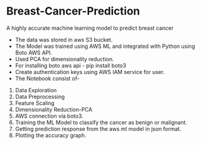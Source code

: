 # Breast-Cancer-Prediction
A highly accurate machine learning model to predict breast cancer
- The data was stored in aws S3 bucket.
- The Model was trained using AWS ML and integrated with Python using Boto AWS API.
- Used PCA for dimensionality reduction.
- For installing boto aws api - pip install boto3
- Create authentication keys using AWS IAM service for user.
- The Notebook consist of-
1. Data Exploration
2. Data Preprocessing
3. Feature Scaling
4. Dimensionality Reduction-PCA
5. AWS connection via boto3.
6. Training the ML Model to classify the cancer as benign or malignant.
7. Getting prediction response from the aws ml model in json format.
8. Plotting the accuracy graph.
